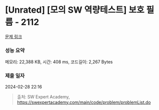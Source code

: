 # [Unrated] [모의 SW 역량테스트] 보호 필름 - 2112 

[문제 링크](https://swexpertacademy.com/main/code/problem/problemDetail.do?contestProbId=AV5V1SYKAaUDFAWu) 

### 성능 요약

메모리: 22,388 KB, 시간: 408 ms, 코드길이: 2,267 Bytes

### 제출 일자

2024-02-28 22:16



> 출처: SW Expert Academy, https://swexpertacademy.com/main/code/problem/problemList.do